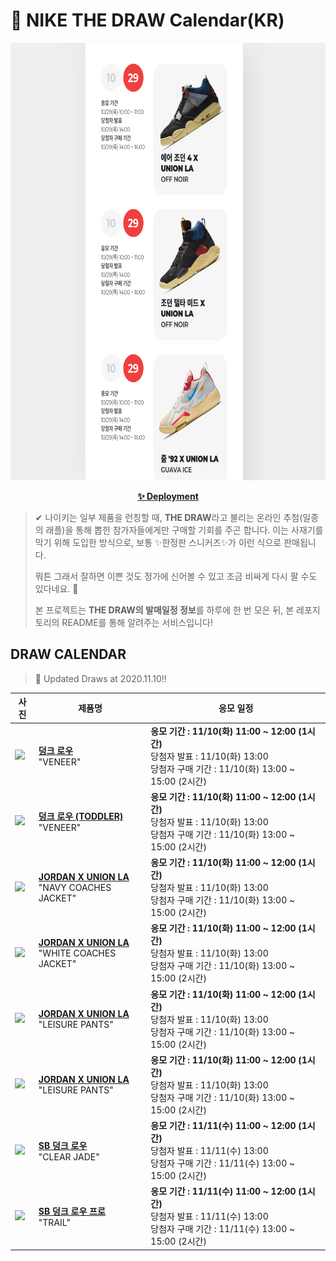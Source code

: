 # 👟 NIKE THE DRAW Calendar(KR)

<div align="center">
  <a href="https://junhoyeo.github.io/NIKE-THE-DRAW-Calendar/">
    <img src="./docs/images/preview.png" alt="Preview image of deployed application" height="700px" width="700px" />
  </a>
</div>

<p align="center">
  <a href="https://junhoyeo.github.io/NIKE-THE-DRAW-Calendar/">
    <strong>✨ Deployment</strong>
  </a>
</p>

> ✔ 나이키는 일부 제품을 런칭할 때, **THE DRAW**라고 불리는 온라인 추첨(일종의 래플)을 통해 뽑힌 참가자들에게만 구매할 기회를 주곤 합니다. 이는 사재기를 막기 위해 도입한 방식으로, 보통 ✨한정판 스니커즈✨가 이런 식으로 판매됩니다.
>
> 뭐튼 그래서 잘하면 이쁜 것도 정가에 신어볼 수 있고 조금 비싸게 다시 팔 수도 있다네요. 🤭
>
> 본 프로젝트는 **THE DRAW의 발매일정 정보**를 하루에 한 번 모은 뒤, 본 레포지토리의 README를 통해 알려주는 서비스입니다!

## DRAW CALENDAR

<!-- DRAW CALENDAR: START -->

> 👟 Updated Draws at 2020.11.10‼️

| 사진 | 제품명 | 응모 일정 |
| --- | ---- | ------- |
| <img src="https://static-breeze.nike.co.kr/kr/ko_kr/cmsstatic/product/DA1469-200/7f4a13fe-5c20-40fa-b45d-4a6d9046a9a5_primary.jpg?snkrBrowse" width="256" /> | <a href="https://www.nike.com/kr/launch/t/men/fw/nike-sportswear/DA1469-200/fkpv84/nike-dunk-low-sp"><strong>덩크 로우</strong><br /></a> "VENEER" | <strong>응모 기간 : 11/10(화) 11:00 ~ 12:00 (1시간)</strong><br />당첨자 발표 : 11/10(화) 13:00<br />당첨자 구매 기간 : 11/10(화) 13:00 ~ 15:00 (2시간) |
| <img src="https://static-breeze.nike.co.kr/kr/ko_kr/cmsstatic/product/DC8315-200/72d1112d-f6ff-41ca-abc6-347d7339962b_primary.jpg?snkrBrowse" width="256" /> | <a href="https://www.nike.com/kr/launch/t/baby/fw/young-athletes/DC8315-200/vcoc63/nike-dunk-low-sp-td"><strong>덩크 로우 (TODDLER)</strong><br /></a> "VENEER" | <strong>응모 기간 : 11/10(화) 11:00 ~ 12:00 (1시간)</strong><br />당첨자 발표 : 11/10(화) 13:00<br />당첨자 구매 기간 : 11/10(화) 13:00 ~ 15:00 (2시간) |
| <img src="https://static-breeze.nike.co.kr/kr/ko_kr/cmsstatic/product/DB8260-454/3cfae2fc-e441-48e3-82ef-d49184d7817f_primary.jpg?snkrBrowse" width="256" /> | <a href="https://www.nike.com/kr/launch/t/men/ap/basketball/DB8260-454/uhvc48/m-j-union-coaches-jacket"><strong>JORDAN X UNION LA</strong><br /></a> "NAVY COACHES JACKET" | <strong>응모 기간 : 11/10(화) 11:00 ~ 12:00 (1시간)</strong><br />당첨자 발표 : 11/10(화) 13:00<br />당첨자 구매 기간 : 11/10(화) 13:00 ~ 15:00 (2시간) |
| <img src="https://static-breeze.nike.co.kr/kr/ko_kr/cmsstatic/product/DB8260-072/4c5293f5-ccfe-41f1-970c-d82a60abc225_primary.jpg?snkrBrowse" width="256" /> | <a href="https://www.nike.com/kr/launch/t/men/ap/basketball/DB8260-072/jksj74/m-j-union-coaches-jacket"><strong>JORDAN X UNION LA</strong><br /></a> "WHITE COACHES JACKET" | <strong>응모 기간 : 11/10(화) 11:00 ~ 12:00 (1시간)</strong><br />당첨자 발표 : 11/10(화) 13:00<br />당첨자 구매 기간 : 11/10(화) 13:00 ~ 15:00 (2시간) |
| <img src="https://static-breeze.nike.co.kr/kr/ko_kr/cmsstatic/product/CV1201-010/0710de5e-34bd-4b21-988a-5437ef0278bb_primary.jpg?snkrBrowse" width="256" /> | <a href="https://www.nike.com/kr/launch/t/men/ap/basketball/CV1201-010/rsoi84/m-j-union-pant"><strong>JORDAN X UNION LA</strong><br /></a> "LEISURE PANTS" | <strong>응모 기간 : 11/10(화) 11:00 ~ 12:00 (1시간)</strong><br />당첨자 발표 : 11/10(화) 13:00<br />당첨자 구매 기간 : 11/10(화) 13:00 ~ 15:00 (2시간) |
| <img src="https://static-breeze.nike.co.kr/kr/ko_kr/cmsstatic/product/CV1201-454/0bc6f423-6d0a-4f62-a2f3-990b22a757cd_primary.jpg?snkrBrowse" width="256" /> | <a href="https://www.nike.com/kr/launch/t/men/ap/basketball/CV1201-454/joyl55/m-j-union-pant"><strong>JORDAN X UNION LA</strong><br /></a> "LEISURE PANTS" | <strong>응모 기간 : 11/10(화) 11:00 ~ 12:00 (1시간)</strong><br />당첨자 발표 : 11/10(화) 13:00<br />당첨자 구매 기간 : 11/10(화) 13:00 ~ 15:00 (2시간) |
| <img src="https://static-breeze.nike.co.kr/kr/ko_kr/cmsstatic/product/BQ6817-009/c9653a63-e95f-4af2-a0de-7b44fc92a20b_primary.jpg?snkrBrowse" width="256" /> | <a href="https://www.nike.com/kr/launch/t/adult-unisex/fw/action-outdoor/BQ6817-009/bugb79/nike-sb-dunk-low-pro"><strong>SB 덩크 로우</strong><br /></a> "CLEAR JADE" | <strong>응모 기간 : 11/11(수) 11:00 ~ 12:00 (1시간)</strong><br />당첨자 발표 : 11/11(수) 13:00<br />당첨자 구매 기간 : 11/11(수) 13:00 ~ 15:00 (2시간) |
| <img src="https://static-breeze.nike.co.kr/kr/ko_kr/cmsstatic/product/BQ6817-008/72c77096-08f3-4b4c-b5fd-fee3588d0c51_primary.jpg?snkrBrowse" width="256" /> | <a href="https://www.nike.com/kr/launch/t/adult-unisex/fw/action-outdoor/BQ6817-008/ekgs83/nike-sb-dunk-low-pro"><strong>SB 덩크 로우 프로</strong><br /></a> "TRAIL" | <strong>응모 기간 : 11/11(수) 11:00 ~ 12:00 (1시간)</strong><br />당첨자 발표 : 11/11(수) 13:00<br />당첨자 구매 기간 : 11/11(수) 13:00 ~ 15:00 (2시간) |

<!-- DRAW CALENDAR: END -->
